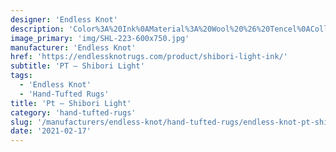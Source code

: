 ```yaml
---
designer: 'Endless Knot'
description: 'Color%3A%20Ink%0AMaterial%3A%20Wool%20%26%20Tencel%0ACollection%3A%20Hand-Tufted%20Collection'
image_primary: 'img/SHL-223-600x750.jpg'
manufacturer: 'Endless Knot'
href: 'https://endlessknotrugs.com/product/shibori-light-ink/'
subtitle: 'PT – Shibori Light'
tags:
  - 'Endless Knot'
  - 'Hand-Tufted Rugs'
title: 'Pt – Shibori Light'
category: 'hand-tufted-rugs'
slug: '/manufacturers/endless-knot/hand-tufted-rugs/endless-knot-pt-shibori-light'
date: '2021-02-17'
---
```

